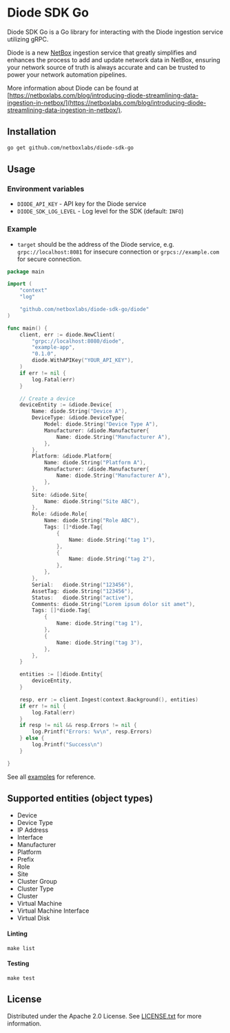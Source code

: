 # Diode SDK Go

Diode SDK Go is a Go library for interacting with the Diode ingestion service utilizing gRPC.

Diode is a new [NetBox](https://netboxlabs.com/oss/netbox/) ingestion service that greatly simplifies and enhances the
process to add and update network data
in NetBox, ensuring your network source of truth is always accurate and can be trusted to power your network automation
pipelines.

More information about Diode can be found
at [https://netboxlabs.com/blog/introducing-diode-streamlining-data-ingestion-in-netbox/](https://netboxlabs.com/blog/introducing-diode-streamlining-data-ingestion-in-netbox/).

## Installation

```bash
go get github.com/netboxlabs/diode-sdk-go
```

## Usage

### Environment variables

* `DIODE_API_KEY` - API key for the Diode service
* `DIODE_SDK_LOG_LEVEL` - Log level for the SDK (default: `INFO`)

### Example

* `target` should be the address of the Diode service, e.g. `grpc://localhost:8081` for insecure connection
  or `grpcs://example.com` for secure connection.

```go
package main

import (
	"context"
	"log"

	"github.com/netboxlabs/diode-sdk-go/diode"
)

func main() {
	client, err := diode.NewClient(
		"grpc://localhost:8080/diode",
		"example-app",
		"0.1.0",
		diode.WithAPIKey("YOUR_API_KEY"),
	)
	if err != nil {
		log.Fatal(err)
	}

	// Create a device
	deviceEntity := &diode.Device{
		Name: diode.String("Device A"),
		DeviceType: &diode.DeviceType{
			Model: diode.String("Device Type A"),
			Manufacturer: &diode.Manufacturer{
				Name: diode.String("Manufacturer A"),
			},
		},
		Platform: &diode.Platform{
			Name: diode.String("Platform A"),
			Manufacturer: &diode.Manufacturer{
				Name: diode.String("Manufacturer A"),
			},
		},
		Site: &diode.Site{
			Name: diode.String("Site ABC"),
		},
		Role: &diode.Role{
			Name: diode.String("Role ABC"),
			Tags: []*diode.Tag{
				{
					Name: diode.String("tag 1"),
				},
				{
					Name: diode.String("tag 2"),
				},
			},
		},
		Serial:   diode.String("123456"),
		AssetTag: diode.String("123456"),
		Status:   diode.String("active"),
		Comments: diode.String("Lorem ipsum dolor sit amet"),
		Tags: []*diode.Tag{
			{
				Name: diode.String("tag 1"),
			},
			{
				Name: diode.String("tag 3"),
			},
		},
	}

	entities := []diode.Entity{
		deviceEntity,
	}

	resp, err := client.Ingest(context.Background(), entities)
	if err != nil {
		log.Fatal(err)
	}
	if resp != nil && resp.Errors != nil {
		log.Printf("Errors: %v\n", resp.Errors)
	} else {
		log.Printf("Success\n")
	}

}
```

See all [examples](./examples/main.go) for reference.

## Supported entities (object types)

* Device
* Device Type
* IP Address
* Interface
* Manufacturer
* Platform
* Prefix
* Role
* Site
* Cluster Group
* Cluster Type
* Cluster
* Virtual Machine
* Virtual Machine Interface
* Virtual Disk

#### Linting

```shell
make list
```

#### Testing

```shell
make test
```

## License

Distributed under the Apache 2.0 License. See [LICENSE.txt](./LICENSE.txt) for more information.
